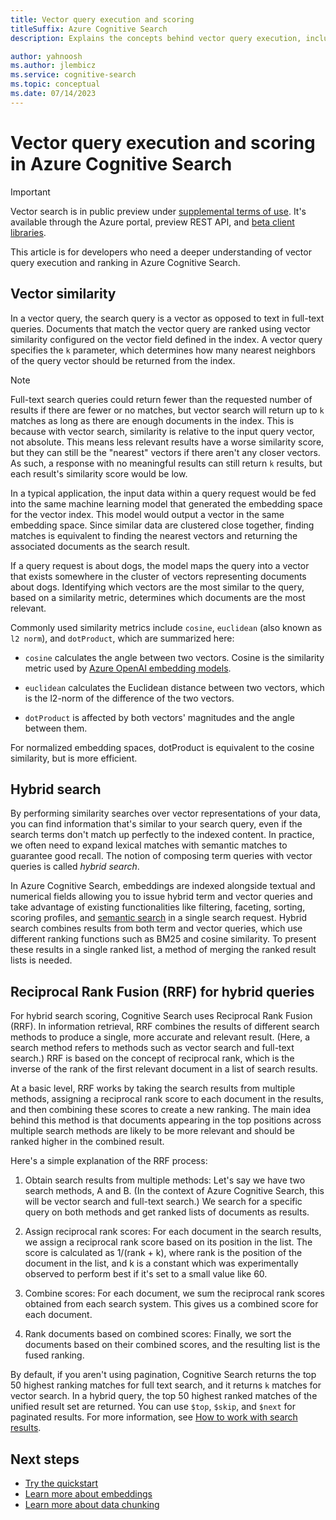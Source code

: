 ```yaml
---
title: Vector query execution and scoring
titleSuffix: Azure Cognitive Search
description: Explains the concepts behind vector query execution, including how matches are found in vector space and ranked in search results.

author: yahnoosh
ms.author: jlembicz
ms.service: cognitive-search
ms.topic: conceptual
ms.date: 07/14/2023
---
```


# Vector query execution and scoring in Azure Cognitive Search

> [!IMPORTANT]
> Vector search is in public preview under [supplemental terms of use](https://azure.microsoft.com/support/legal/preview-supplemental-terms/). It's available through the Azure portal, preview REST API, and [beta client libraries](https://github.com/Azure/cognitive-search-vector-pr#readme).

This article is for developers who need a deeper understanding of vector query execution and ranking in Azure Cognitive Search.

## Vector similarity

In a vector query, the search query is a vector as opposed to text in full-text queries. Documents that match the vector query are ranked using vector similarity configured on the vector field defined in the index. A vector query specifies the `k` parameter, which determines how many nearest neighbors of the query vector should be returned from the index. 

> [!NOTE]
> Full-text search queries could return fewer than the requested number of results if there are fewer or no matches, but vector search will return up to `k` matches as long as there are enough documents in the index. This is because with vector search, similarity is relative to the input query vector, not absolute. This means less relevant results have a worse similarity score, but they can still be the "nearest" vectors if there aren't any closer vectors. As such, a response with no meaningful results can still return `k` results, but each result's similarity score would be low.

In a typical application, the input data within a query request would be fed into the same machine learning model that generated the embedding space for the vector index. This model would output a vector in the same embedding space. Since similar data are clustered close together, finding matches is equivalent to finding the nearest vectors and returning the associated documents as the search result.

If a query request is about dogs, the model maps the query into a vector that exists somewhere in the cluster of vectors representing documents about dogs. Identifying which vectors are the most similar to the query, based on a similarity metric, determines which documents are the most relevant.

Commonly used similarity metrics include `cosine`, `euclidean` (also known as `l2 norm`), and `dotProduct`, which are summarized here:

+ `cosine` calculates the angle between two vectors. Cosine is the similarity metric used by [Azure OpenAI embedding models](/azure/ai-services/openai/concepts/understand-embeddings#cosine-similarity).

+ `euclidean` calculates the Euclidean distance between two vectors, which is the l2-norm of the difference of the two vectors.

+ `dotProduct` is affected by both vectors' magnitudes and the angle between them.

For normalized embedding spaces, dotProduct is equivalent to the cosine similarity, but is more efficient.

## Hybrid search

By performing similarity searches over vector representations of your data, you can find information that's similar to your search query, even if the search terms don't match up perfectly to the indexed content. In practice, we often need to expand lexical matches with semantic matches to guarantee good recall. The notion of composing term queries with vector queries is called *hybrid search*.

In Azure Cognitive Search, embeddings are indexed alongside textual and numerical fields allowing you to issue hybrid term and vector queries and take advantage of existing functionalities like filtering, faceting, sorting, scoring profiles, and [semantic search](semantic-search-overview.md) in a single search request.
Hybrid search combines results from both term and vector queries, which use different ranking functions such as BM25 and cosine similarity. To present these results in a single ranked list, a method of merging the ranked result lists is needed.

## Reciprocal Rank Fusion (RRF) for hybrid queries

For hybrid search scoring, Cognitive Search uses Reciprocal Rank Fusion (RRF). In information retrieval, RRF combines the results of different search methods to produce a single, more accurate and relevant result. (Here, a search method refers to methods such as vector search and full-text search.) RRF is based on the concept of reciprocal rank, which is the inverse of the rank of the first relevant document in a list of search results. 

At a basic level, RRF works by taking the search results from multiple methods, assigning a reciprocal rank score to each document in the results, and then combining these scores to create a new ranking. The main idea behind this method is that documents appearing in the top positions across multiple search methods are likely to be more relevant and should be ranked higher in the combined result.

Here's a simple explanation of the RRF process:

1. Obtain search results from multiple methods: Let's say we have two search methods, A and B. (In the context of Azure Cognitive Search, this will be vector search and full-text search.) We search for a specific query on both methods and get ranked lists of documents as results.

1. Assign reciprocal rank scores: For each document in the search results, we assign a reciprocal rank score based on its position in the list. The score is calculated as 1/(rank + k), where rank is the position of the document in the list, and k is a constant which was experimentally observed to perform best if it's set to a small value like 60.

1. Combine scores: For each document, we sum the reciprocal rank scores obtained from each search system. This gives us a combined score for each document. 

1. Rank documents based on combined scores: Finally, we sort the documents based on their combined scores, and the resulting list is the fused ranking.

By default, if you aren't using pagination, Cognitive Search returns the top 50 highest ranking matches for full text search, and it returns `k` matches for vector search. In a hybrid query, the top 50 highest ranked matches of the unified result set are returned. You can use `$top`, `$skip`, and `$next` for paginated results. For more information, see [How to work with search results](search-pagination-page-layout.md).

## Next steps

+ [Try the quickstart](search-get-started-vector.md)
+ [Learn more about embeddings](vector-search-how-to-generate-embeddings.md)
+ [Learn more about data chunking](vector-search-how-to-chunk-documents.md)

